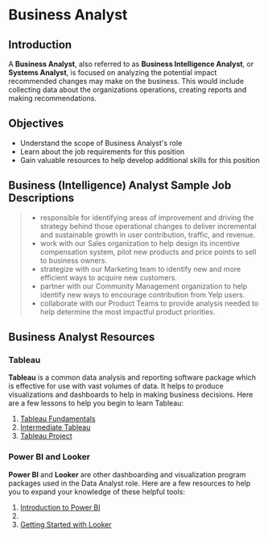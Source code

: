 # Business Analyst 

## Introduction  

 A **Business Analyst**, also referred to as **Business Intelligence Analyst**, or **Systems Analyst**, is focused on analyzing the potential impact recommended changes may make on the business. This would include collecting data about the organizations operations, creating reports and making recommendations.  

## Objectives  

* Understand the scope of Business Analyst's role
* Learn about the job requirements for this position
* Gain valuable resources to help develop additional skills for this position 

## Business (Intelligence) Analyst Sample Job Descriptions  

>* responsible for identifying areas of improvement and driving the strategy behind those operational changes to deliver incremental and sustainable growth in user contribution, traffic, and revenue.
>* work with our Sales organization to help design its incentive compensation system, pilot new products and price points to sell to business owners.
>* strategize with our Marketing team to identify new and more efficient ways to acquire new customers.
>* partner with our Community Management organization to help identify new ways to encourage contribution from Yelp users.
>* collaborate with our Product Teams to provide analysis needed to help determine the most impactful product priorities.

## Business Analyst Resources  

### Tableau  

**Tableau** is a common data analysis and reporting software package which is effective for use with vast volumes of data. It helps to produce visualizations and dashboards to help in making business decisions. Here are a few lessons to help you begin to learn Tableau:

1. [Tableau Fundamentals](https://github.com/learn-co-curriculum/dsc-postgrad-tableau-fundamentals)  
2. [Intermediate Tableau](https://github.com/learn-co-curriculum/dsc-postgrad-tableau-intermediate)  
3. [Tableau Project](https://github.com/learn-co-curriculum/dsc-postgrad-tableau-project)  

### Power BI and Looker  

**Power BI** and **Looker** are other dashboarding and visualization program packages used in the Data Analyst role.  Here are a few resources to help you to expand your knowledge of these helpful tools:  

1. [Introduction to Power BI](https://docs.microsoft.com/en-us/learn/modules/introduction-power-bi/?ns-enrollment-type=Collection&ns-enrollment-id=k8xidwwnzk1em)  
2. []()
3. [Getting Started with Looker](https://looker.com/guide/getting-started)  
